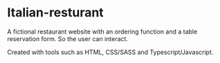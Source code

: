 # Italian-resturant

A fictional restaurant website with an ordering function and a table reservation form. So the user can interact.

Created with tools such as HTML, CSS/SASS and Typescript/Javascript. 
